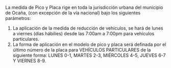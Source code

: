 La medida de Pico y Placa rige en toda la jurisdicción urbana del municipio de Ocaña, (con excepción de la vía nacional) bajo los siguientes parámetros:

1.  La aplicación de la medida de reducción de vehículos, se hará de lunes a viernes (días hábilies) desde las 7:00am a 7:00pm para vehículos particulares.
2.  La forma de aplicación en el modelo de pico y placa será definada por el último número de la placa para VEHÍCULOS PARTICULARES de la siguiente forma: LUNES 0-1, MARTES 2-3, MIÉRCOLES 4-5, JUEVES 6-7 Y VIERNES 8-9.
